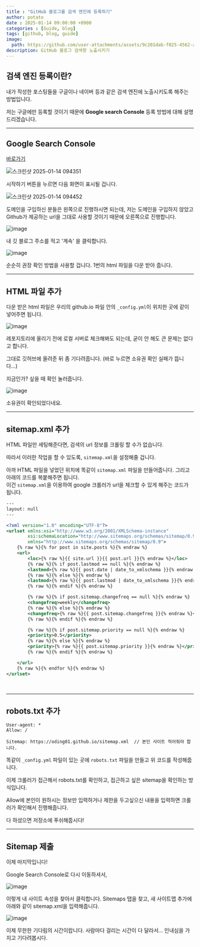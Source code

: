 ```yaml
---
title : "GitHub 블로그를 검색 엔진에 등록하기"
author: potato
date : 2025-01-14 09:00:00 +0900
categories : [Guide, blog]
tags: [github, blog, guide]
image:
  path: https://github.com/user-attachments/assets/9c201dab-f025-4562-ac11-5d9239d872e5
description: GitHub 블로그 검색창 노출시키기
---
```


## 검색 엔진 등록이란?

내가 작성한 포스팅들을 구글이나 네이버 등과 같은 검색 엔진에 노출시키도록 해주는 방법입니다.   

저는 구글에만 등록할 것이기 때문에 **Google search Console** 등록 방법에 대해 설명드리겠습니다.
<br/>

***
## Google Search Console
[바로가기](https://search.google.com/search-console/about)   

![스크린샷 2025-01-14 094351](https://github.com/user-attachments/assets/9b929324-f98e-4bf3-b8d6-8721f954e9d3)

시작하기 버튼을 누르면 다음 화면이 표시될 겁니다.

![스크린샷 2025-01-14 094452](https://github.com/user-attachments/assets/a2929d71-b296-4ea5-a36b-bb3e9e4f4bbb)

도메인을 구입하신 분들은 왼쪽으로 진행하시면 되는데, 저는 도메인을 구입하지 않았고 Github가 제공하는 url을 그대로 사용할 것이기 때문에 오른쪽으로 진행합니다.

![image](https://github.com/user-attachments/assets/b41b4b1f-fe33-4cc3-88fc-f283370d1ac2)

내 깃 블로그 주소를 적고 '계속' 을 클릭합니다.

![image](https://github.com/user-attachments/assets/16742bb1-bffe-4aa3-9f6e-33fdf139a711)

순순히 권장 확인 방법을 사용할 겁니다. 1번의 html 파일을 다운 받아 줍니다.
<br>

***
## HTML 파일 추가
다운 받은 html 파일은 우리의 github.io 파일 안의 `_config.yml`이 위치한 곳에 같이 넣어주면 됩니다.   

![image](https://github.com/user-attachments/assets/46b8d4d6-7b31-40cb-8983-219c3673d8c7)

레포지토리에 올리기 전에 로컬 서버로 체크해봐도 되는데, 굳이 안 해도 큰 문제는 없다고 합니다.   

그대로 깃허브에 올려준 뒤 좀 기다려줍니다. (바로 누르면 소유권 확인 실패가 뜹니다...)   

지금인가? 싶을 때 확인 눌러줍니다.   

![image](https://github.com/user-attachments/assets/b2fccb6e-ef01-4852-8a04-4b546d87d1ff)

소유권이 확인되었다네요.
<br/>

***
## sitemap.xml 추가
HTML 파일만 세팅해준다면, 검색의 url 정보를 크롤링 할 수가 없습니다.   

따라서 이러한 작업을 할 수 있도록, `sitemap.xml`을 설정해줄 겁니다.   

아까 HTML 파일을 넣었던 위치에 똑같이 `sitemap.xml` 파일을 만들어줍니다. 그리고 아래의 코드를 복붙해주면 됩니다.   
이건 `sitemap.xml`을 이용하여 google 크롤러가 url을 체크할 수 있게 해주는 코드가 됩니다.

```xml
---
layout: null
---

<?xml version="1.0" encoding="UTF-8"?>
<urlset xmlns:xsi="http://www.w3.org/2001/XMLSchema-instance"
        xsi:schemaLocation="http://www.sitemaps.org/schemas/sitemap/0.9 http://www.sitemaps.org/schemas/sitemap/0.9/sitemap.xsd"
        xmlns="http://www.sitemaps.org/schemas/sitemap/0.9">
    {% raw %}{% for post in site.posts %}{% endraw %}
    <url>
        <loc>{% raw %}{{ site.url }}{{ post.url }}{% endraw %}</loc>
        {% raw %}{% if post.lastmod == null %}{% endraw %}
        <lastmod>{% raw %}{{ post.date | date_to_xmlschema }}{% endraw %}</lastmod>
        {% raw %}{% else %}{% endraw %}
        <lastmod>{% raw %}{{ post.lastmod | date_to_xmlschema }}{% endraw %}</lastmod>
        {% raw %}{% endif %}{% endraw %}

        {% raw %}{% if post.sitemap.changefreq == null %}{% endraw %}
        <changefreq>weekly</changefreq>
        {% raw %}{% else %}{% endraw %}
        <changefreq>{% raw %}{{ post.sitemap.changefreq }}{% endraw %}</changefreq>
        {% raw %}{% endif %}{% endraw %}

        {% raw %}{% if post.sitemap.priority == null %}{% endraw %}
        <priority>0.5</priority>
        {% raw %}{% else %}{% endraw %}
        <priority>{% raw %}{{ post.sitemap.priority }}{% endraw %}</priority>
        {% raw %}{% endif %}{% endraw %}

    </url>
    {% raw %}{% endfor %}{% endraw %}
</urlset>
```
<br/>

***
## robots.txt 추가
```
User-agent: *
Allow: /

Sitemap: https://oding01.github.io/sitemap.xml  // 본인 사이트 적어줘야 합니다.
```

똑같이 `_config.yml` 파일이 있는 곳에 `robots.txt` 파일을 만들고 위 코드를 작성해줍니다.   

이제 크롤러가 접근해서 robots.txt를 확인하고, 접근하고 싶은 sitemap을 확인하는 방식입니다.   

Allow에 본인이 원하시는 정보만 입력하거나 제한을 두고싶으신 내용을 입력하면 크롤러가 확인해서 진행해줍니다.   

다 하셨으면 저장소에 푸쉬해줍시다!
<br/>

***
## Sitemap 제출
이제 마지막입니다!   

Google Search Console로 다시 이동하셔서,   

![image](https://github.com/user-attachments/assets/58a1e9cd-c5d0-40d9-9371-a5b7e6c0b45d)

이렇게 내 사이트 속성을 찾아서 클릭합니다. Sitemaps 탭을 찾고, 새 사이트맵 추가에 아래와 같이 sitemap.xml을 입력해줍니다.

![image](https://github.com/user-attachments/assets/1d003930-4755-4ced-93ee-762979974266)

이제 무한한 기다림의 시간이랍니다. 사람마다 걸리는 시간이 다 달라서... 인내심을 가지고 기다려봅시다.

<br />
